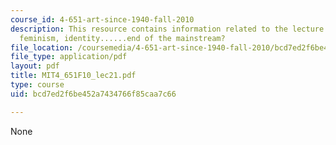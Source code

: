 ```yaml
---
course_id: 4-651-art-since-1940-fall-2010
description: This resource contains information related to the lecture - process,
  feminism, identity......end of the mainstream?
file_location: /coursemedia/4-651-art-since-1940-fall-2010/bcd7ed2f6be452a7434766f85caa7c66_MIT4_651F10_lec21.pdf
file_type: application/pdf
layout: pdf
title: MIT4_651F10_lec21.pdf
type: course
uid: bcd7ed2f6be452a7434766f85caa7c66

---
```

None
